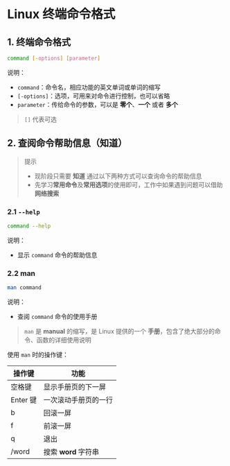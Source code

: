 # Linux 终端命令格式

## 1. 终端命令格式 <a href="01-zhong-duan-ming-ling-ge-shi" id="01-zhong-duan-ming-ling-ge-shi"></a>

```bash
command [-options] [parameter]
```

说明：

* `command`：命令名，相应功能的英文单词或单词的缩写
* `[-options]`：选项，可用来对命令进行控制，也可以省略
* `parameter`：传给命令的参数，可以是 **零个**、**一个** 或者 **多个**

> `[]` 代表可选

## 2. 查阅命令帮助信息（知道） <a href="02-cha-yue-ming-ling-bang-zhu-xin-xi-zhi-dao" id="02-cha-yue-ming-ling-bang-zhu-xin-xi-zhi-dao"></a>

> 提示
>
> * 现阶段只需要 **知道** 通过以下两种方式可以查询命令的帮助信息
> * 先学习**常用命令**及**常用选项**的使用即可，工作中如果遇到问题可以借助 **网络搜索**

### 2.1 `--help` <a href="21-help" id="21-help"></a>

```bash
command --help
```

说明：

* 显示 `command` 命令的帮助信息

### 2.2 man <a href="22-man" id="22-man"></a>

```bash
man command
```

说明：

* 查阅 `command` 命令的使用手册

> `man` 是 **manual** 的缩写，是 Linux 提供的一个 **手册**，包含了绝大部分的命令、函数的详细使用说明

使用 `man` 时的操作键：

| 操作键     | 功能              |
| ------- | --------------- |
| 空格键     | 显示手册页的下一屏       |
| Enter 键 | 一次滚动手册页的一行      |
| b       | 回滚一屏            |
| f       | 前滚一屏            |
| q       | 退出              |
| /word   | 搜索 **word** 字符串 |
